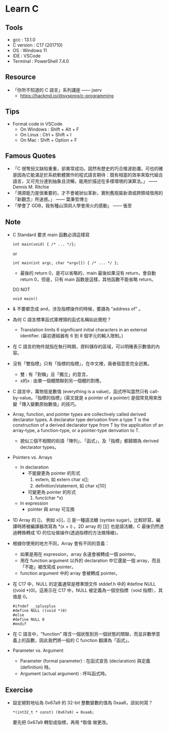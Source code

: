 # Learn C

## Tools
- gcc : 13.1.0
- C version : C17 (201710)
- OS : Windows 11
- IDE : VSCode
- Terminal : PowerShell 7.4.0


## Resource
- 「你所不知道的 C 語言」系列講座 —— jserv
  - https://hackmd.io/@sysprog/c-programming


## Tips
- Format code in VSCode
  - On Windows : Shift + Alt + F
  - On Linux : Ctrl + Shift + I
  - On Mac : Shift + Option + F


## Famous Quotes
- 「C 很彆扭又缺陷重重，卻異常成功。固然有歷史的巧合推波助瀾，可也的確是因為它能滿足於系統軟體實作的程式語言期待：既有相當的效率來取代組合語言，又可充分達到抽象且流暢，能用於描述在多樣環境的演算法。」 —— Dennis M. Ritchie
- 「溯源能力是很重要的，才不會被狀似革新，實則舊瓶裝新酒或跨領域借用的『新觀念』所迷惑。」 —— 葉秉哲博士
- 「學會了 GDB，我有種山頂洞人學會用火的感動」 —— 張至


## Note
- C Standard 要求 main 函數必須這樣寫
    ```
    int main(void) { /* ... */};
    ```
    or
    ```
    int main(int argc, char *argv[]) { /* ... */ };
    ```
    - 最後的 return 0，是可以省略的，main 最後如果沒有 return，會自動 return 0，但是，只有 main 函数是這樣，其他函數不能省略 return。
    
    DO NOT
    ```
    void main()
    ```
- & 不要都念成 and，涉及指標操作的時候，要讀為 "address of" 。
- 為何 C 語言標準函式庫裡頭的函式名稱如此簡短？
  - Translation limits 6 significant initial characters in an external identifier. (最初連結器有 6 到 8 個字元的輸入限制。)
- 在 C 語言的物件就指在執行時期，資料儲存的區域，可以明確表示數值的內容。
- 沒有「雙指標」只有「指標的指標」，在中文裡，兩者個意思完全迥異。
  - 雙 : 有「對稱」且「獨立」的意含，
  - x的x : 由單一個體關聯到另一個體的對應。
- C 語言中，萬物皆是數值 (everything is a value)，函式呼叫當然只有 call-by-value。「指標的指標」(英文就是 a pointer of a pointer) 是個常見用來改變「傳入變數原始數值」的技巧。
- Array, function, and pointer types are collectively called derived declarator types. A declarator type derivation from a type T is the construction of a derived declarator type from T by the application of an array-type, a function-type, or a pointer-type derivation to T.
  - 貌似三個不相關的術語「陣列」、「函式」，及「指標」都歸類為 derived declarator types。
- Pointers vs. Arrays
  - In declaration
    - 不能變更為 pointer 的形式
      1. extern, 如 extern char x[];
      2. definition/statement, 如 char x[10]
    - 可變更為 pointer 的形式
      1. func(char *x)
  - In expression
    - pointer 與 array 可互換
- 1D Array 的 []， 例如 x[i]，[] 是一種語法糖 (syntax sugar)，比較好寫，編譯時將被編譯器改寫為 *(x + i) 。2D array 的 [][] 也是語法糖，C 最後仍然透過轉換轉成 1D 的位址做操作(透過指標的方法做降維)。
- 根據你使用的地方不同，Array 會有不同的意義：
  - 如果是用在 expression，array 永遠會被轉成一個 pointer。
  - 用在 function argument 以外的 declaration 中它還是一個 array，而且「不能」被改寫成 pointer。
  - function argument 中的 array 會被轉成 pointer。
- 在 C17 中，NULL 的定義通常是標準頭文件 stddef.h 中的 #define NULL ((void *)0)。這表示在 C17 中，NULL 被定義為一個空指標（void 指標），其值是 0。
    ```
    #ifndef __cplusplus
    #define NULL ((void *)0)
    #else
    #define NULL 0
    #endif
    ```
- 在 C 語言中，"function" 隱含一個狀態到另一個狀態的關聯，而並非數學意義上的函數，因此我們將一般的 C function 翻譯為「函式」。
- Parameter vs. Argument
  - Parameter (formal parameter) : 在函式宣告 (declaration) 與定義 (definition) 時。
  - Argument (actual argument) : 呼叫函式時。


## Exercise
- 設定絕對地址為 0x67a9 的 32-bit 整數變數的值為 0xaa6，該如何寫？
    ```
    *(int32_t * const) (0x67a9) = 0xaa6; 
    ```
    要先把 0x67a9 轉型成指標，再用 *取值 做更改。